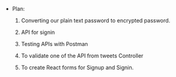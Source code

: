 - Plan:

    1. Converting our plain text password to encrypted password.

    2. API for signin

    3. Testing APIs with Postman

    4. To validate one of the API from tweets Controller

    5. To create React forms for Signup and Signin. 